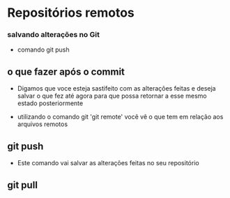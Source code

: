 # Repositórios remotos

<!-- Exemplo -->
### salvando alterações no Git
* comando git push

<!-- Fim do Exemplo -->

## o que fazer após o commit
- Digamos que voce esteja sastifeito com as alterações feitas e deseja salvar o que fez até agora para que possa retornar a esse mesmo estado posteriormente

- utilizando o comando git 'git remote' você vê o que tem em relação aos arquivos remotos

## git push
- Este comando vai salvar as alterações feitas no seu repositório

## git pull
